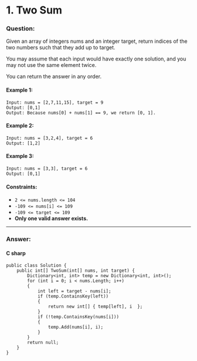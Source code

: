 # 1. Two Sum

### Question:


Given an array of integers nums and an integer target, return indices of the two numbers such that they add up to target.

You may assume that each input would have exactly one solution, and you may not use the same element twice.

You can return the answer in any order.
#### Example 1:
```
Input: nums = [2,7,11,15], target = 9
Output: [0,1]
Output: Because nums[0] + nums[1] == 9, we return [0, 1].
```
#### Example 2:
```
Input: nums = [3,2,4], target = 6
Output: [1,2]
```
#### Example 3:
```
Input: nums = [3,3], target = 6
Output: [0,1]
```
#### Constraints:
* `2 <= nums.length <= 104`
* `-109 <= nums[i] <= 109`
* `-109 <= target <= 109`
* **Only one valid answer exists.**
----
### Answer:
#### C sharp
```
public class Solution {
    public int[] TwoSum(int[] nums, int target) {
        Dictionary<int, int> temp = new Dictionary<int, int>();
        for (int i = 0; i < nums.Length; i++)
        {
            int left = target - nums[i];
            if (temp.ContainsKey(left))
            {
                return new int[] { temp[left], i  };
            }
            if (!temp.ContainsKey(nums[i]))
            {
                temp.Add(nums[i], i);
            }
        }
        return null;        
    }
}
```
